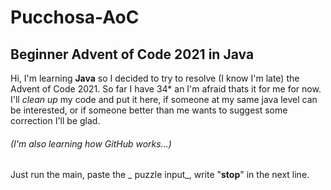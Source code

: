# Pucchosa-AoC

## Beginner Advent of Code 2021 in **Java**

Hi, I'm learning **Java** so I decided to try to resolve (I know I'm late) the Advent of Code 2021.
So far I have 34* an I'm afraid thats it for me for now.
I'll _clean up_ my code and put it here, if someone at my same java level can be interested, or if someone better than me wants to suggest some correction I'll be glad.
###### (I'm also learning how GitHub works...)


Just run the main, paste the _ puzzle input_, write "**stop**" in the next line.
